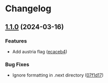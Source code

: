 # Changelog

## [1.1.0](https://github.com/philostler/philostler.com/compare/@philostler.com/www-v1.0.0...@philostler.com/www-v1.1.0) (2024-03-16)


### Features

* Add austria flag ([ecaceb4](https://github.com/philostler/philostler.com/commit/ecaceb4b05f6a75509a541b5558f8231126df905))


### Bug Fixes

* Ignore formatting in .next directory ([07f1d17](https://github.com/philostler/philostler.com/commit/07f1d174e86ff2917d432ccf6d35379afbe49402))
